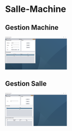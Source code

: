 # Salle-Machine
## Gestion Machine
 <img
  src="./images/Capture.png"
  alt="Alt text"
  title="Optional title"
  style="display: inline-block; margin: 0 auto;width:700px; max-width: 200px">
  
## Gestion Salle

 <img
  src="./images/Capture2.png"
  alt="Alt text"
  title="Optional title"
  style="display: inline-block; margin: 0 auto; width:700px; max-width: 200px">
